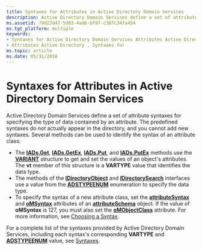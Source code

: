 ```yaml
---
title: Syntaxes for Attributes in Active Directory Domain Services
description: Active Directory Domain Services define a set of attribute syntaxes for specifying the type of data contained by an attribute.
ms.assetid: 79d27d47-5d03-4ad6-bf97-c387c34fa454
ms.tgt_platform: multiple
keywords:
- Syntaxes for Active Directory Domain Services Attributes Active Directory
- Attributes Active Directory , Syntaxes for
ms.topic: article
ms.date: 05/31/2018
---
```


# Syntaxes for Attributes in Active Directory Domain Services

Active Directory Domain Services define a set of attribute syntaxes for specifying the type of data contained by an attribute. The predefined syntaxes do not actually appear in the directory, and you cannot add new syntaxes. Several methods can be used to identify the syntax of an attribute class:

-   The [**IADs.Get**](https://docs.microsoft.com/windows/desktop/api/iads/nf-iads-iads-get), [**IADs.GetEx**](https://docs.microsoft.com/windows/desktop/api/iads/nf-iads-iads-getex), [**IADs.Put**](https://docs.microsoft.com/windows/desktop/api/iads/nf-iads-iads-put), and [**IADs.PutEx**](https://docs.microsoft.com/windows/desktop/api/iads/nf-iads-iads-putex) methods use the [**VARIANT**](https://msdn.microsoft.com/library/ms221627(v=VS.71).aspx) structure to get and set the values of an object's attributes. The **vt** member of this structure is a **VARTYPE** value that identifies the data type.
-   The methods of the [**IDirectoryObject**](https://docs.microsoft.com/windows/desktop/api/iads/nn-iads-idirectoryobject) and [**IDirectorySearch**](https://docs.microsoft.com/windows/desktop/api/iads/nn-iads-idirectorysearch) interfaces use a value from the [**ADSTYPEENUM**](https://docs.microsoft.com/windows/win32/api/iads/ne-iads-adstypeenum) enumeration to specify the data type.
-   To specify the syntax of a new attribute class, set the [**attributeSyntax**](https://docs.microsoft.com/windows/desktop/ADSchema/a-attributesyntax) and [**oMSyntax**](https://docs.microsoft.com/windows/desktop/ADSchema/a-omsyntax) attributes of an [**attributeSchema**](https://docs.microsoft.com/windows/desktop/ADSchema/c-attributeschema) object. If the value of **oMSyntax** is 127, you must also set the [**oMObjectClass**](https://docs.microsoft.com/windows/desktop/ADSchema/a-omobjectclass) attribute. For more information, see [Choosing a Syntax](choosing-a-syntax.md).

For a complete list of the syntaxes provided by Active Directory Domain Services, including each syntax's corresponding **VARTYPE** and [**ADSTYPEENUM**](https://docs.microsoft.com/windows/win32/api/iads/ne-iads-adstypeenum) value, see [Syntaxes](https://docs.microsoft.com/windows/desktop/ADSchema/syntaxes).

 

 




